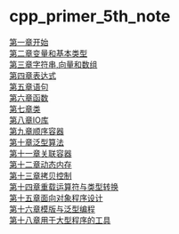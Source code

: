 # cpp_primer_5th_note
[第一章开始](./../第一章开始.md)<br>
[第二章变量和基本类型](./第二章变量和基本类型.md)<br>
[第三章字符串,向量和数组](./第三章字符串,向量和数组.md)<br>
[第四章表达式](./第四章表达式.md)<br>
[第五章语句](./第五章语句.md)<br>
[第六章函数](./第六章函数.md)<br>
[第七章类](./第七章类.md)<br>
[第八章IO库](./第八章IO库.md)<br>
[第九章顺序容器](./第九章顺序容器.md)<br>
[第十章泛型算法](./第十章泛型算法.md)<br>
[第十一章关联容器](./第十一章关联容器.md)<br>
[第十二章动态内存](./第十二章动态内存.md)<br>
[第十三章拷贝控制](./第十三章拷贝控制.md)<br>
[第十四章重载运算符与类型转换](./第十四章重载运算符与类型转换.md)<br>
[第十五章面向对象程序设计](./第十五章面向对象程序设计.md)<br>
[第十六章模版与泛型编程](./第十六章模版与泛型编程.md)<br>
[第十八章用于大型程序的工具](./第十八章用于大型程序的工具.md)<br>